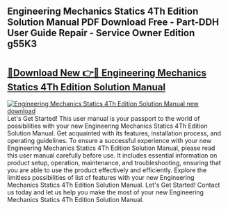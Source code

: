 ## Engineering Mechanics Statics 4Th Edition Solution Manual PDF Download Free - Part-DDH User Guide Repair - Service Owner Edition g55K3

# <h2><a href="http://bc16149.oget.top/?id=Engineering+Mechanics+Statics+4Th+Edition+Solution+Manual">🔗Download New 👉🔴 Engineering Mechanics Statics 4Th Edition Solution Manual</a></h2>

[![Engineering Mechanics Statics 4Th Edition Solution Manual new download](https://i.imgur.com/5g1atiW.png)](http://bc16149.oget.top/?id=Engineering+Mechanics+Statics+4Th+Edition+Solution+Manual)
Let's Get Started! This user manual is your passport to the world of possibilities with your new Engineering Mechanics Statics 4Th Edition Solution Manual. Get acquainted with its features, installation process, and operating guidelines. To ensure a successful experience with your new Engineering Mechanics Statics 4Th Edition Solution Manual, please read this user manual carefully before use. It includes essential information on product setup, operation, maintenance, and troubleshooting, ensuring that you are able to use the product effectively and efficiently. Explore the limitless possibilities of list of features with your new Engineering Mechanics Statics 4Th Edition Solution Manual. Let's Get Started! Contact us today and let us help you make the most of your new Engineering Mechanics Statics 4Th Edition Solution Manual.

